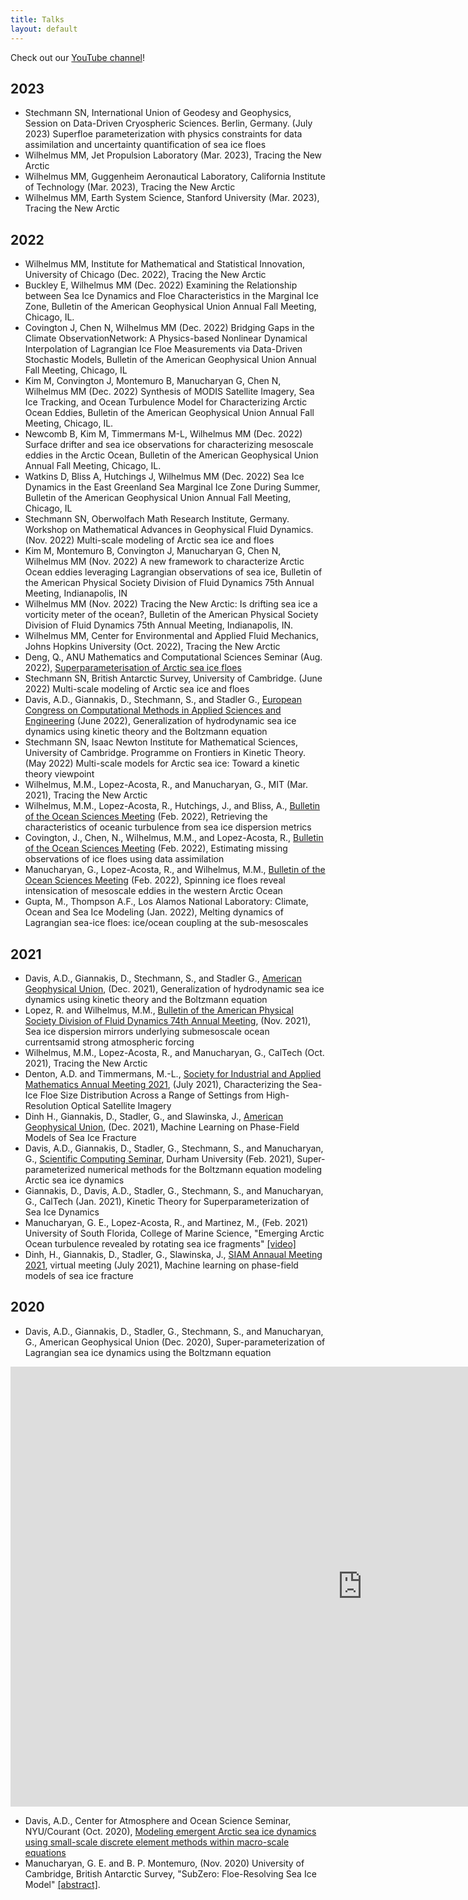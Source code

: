 ```yaml
---
title: Talks
layout: default
---
```


Check out our [YouTube channel](https://www.youtube.com/channel/UCMyg1o8DTxB2fFkuBe5bgtA)!

## 2023
- Stechmann SN, International Union of Geodesy and Geophysics, Session on Data-Driven Cryospheric Sciences. Berlin, Germany. (July 2023) Superfloe parameterization with physics constraints for data assimilation and uncertainty quantification of sea ice floes
- Wilhelmus MM, Jet Propulsion Laboratory (Mar. 2023), Tracing the New Arctic
- Wilhelmus MM, Guggenheim Aeronautical Laboratory, California Institute of Technology (Mar. 2023), Tracing the New Arctic
- Wilhelmus MM, Earth System Science, Stanford University (Mar. 2023), Tracing the New Arctic

## 2022
- Wilhelmus MM, Institute for Mathematical and Statistical Innovation, University of Chicago (Dec. 2022), Tracing the New Arctic
- Buckley E, Wilhelmus MM (Dec. 2022) Examining the Relationship between Sea Ice Dynamics and Floe Characteristics in the Marginal Ice Zone, Bulletin of the American Geophysical Union Annual Fall Meeting, Chicago, IL.
- Covington J, Chen N, Wilhelmus MM (Dec. 2022) Bridging Gaps in the Climate ObservationNetwork: A Physics-based Nonlinear Dynamical Interpolation of Lagrangian Ice Floe Measurements via Data-Driven Stochastic Models, Bulletin of the American Geophysical Union Annual Fall Meeting, Chicago, IL
- Kim M, Convington J, Montemuro B, Manucharyan G, Chen N, Wilhelmus MM (Dec. 2022) Synthesis of MODIS Satellite Imagery, Sea Ice Tracking, and Ocean Turbulence Model for Characterizing Arctic Ocean Eddies, Bulletin of the American Geophysical Union Annual Fall Meeting, Chicago, IL. 
- Newcomb B, Kim M, Timmermans M-L, Wilhelmus MM (Dec. 2022) Surface drifter and sea ice observations for characterizing mesoscale eddies in the Arctic Ocean, Bulletin of the American Geophysical Union Annual Fall Meeting, Chicago, IL.
- Watkins D, Bliss A, Hutchings J, Wilhelmus MM (Dec. 2022) Sea Ice Dynamics in the East Greenland Sea Marginal Ice Zone During Summer, Bulletin of the American Geophysical Union Annual Fall Meeting, Chicago, IL
- Stechmann SN, Oberwolfach Math Research Institute, Germany. Workshop on Mathematical Advances in Geophysical Fluid Dynamics. (Nov. 2022) Multi-scale modeling of Arctic sea ice and floes
- Kim M, Montemuro B, Convington J, Manucharyan G, Chen N, Wilhelmus MM (Nov. 2022) A new framework to characterize Arctic Ocean eddies leveraging Lagrangian observations of sea ice, Bulletin of the American Physical Society Division of Fluid Dynamics 75th Annual Meeting, Indianapolis, IN
- Wilhelmus MM (Nov. 2022) Tracing the New Arctic: Is drifting sea ice a vorticity meter of the ocean?, Bulletin of the American Physical Society Division of Fluid Dynamics 75th Annual Meeting, Indianapolis, IN.
- Wilhelmus MM, Center for Environmental and Applied Fluid Mechanics, Johns Hopkins University (Oct. 2022), Tracing the New Arctic
- Deng, Q., ANU Mathematics and Computational Sciences Seminar (Aug. 2022), [Superparameterisation of Arctic sea ice floes](https://maths.anu.edu.au/news-events/events/superparameterisation-arctic-sea-ice-floes)
- Stechmann SN, British Antarctic Survey, University of Cambridge. (June 2022) Multi-scale modeling of Arctic sea ice and floes
- Davis, A.D., Giannakis, D., Stechmann, S., and Stadler G., [European Congress on Computational Methods in Applied Sciences and Engineering](https://www.eccomas2022.org/frontal/default.asp) (June 2022), Generalization of hydrodynamic sea ice dynamics using kinetic theory and the Boltzmann equation
- Stechmann SN, Isaac Newton Institute for Mathematical Sciences, University of Cambridge. Programme on Frontiers in Kinetic Theory. (May 2022) Multi-scale models for Arctic sea ice: Toward a kinetic theory viewpoint
- Wilhelmus, M.M., Lopez-Acosta, R., and Manucharyan, G., MIT (Mar. 2021), Tracing the New Arctic
- Wilhelmus, M.M., Lopez-Acosta, R., Hutchings, J., and Bliss, A., [Bulletin of the Ocean Sciences Meeting](https://osm2022.secure-platform.com/a) (Feb. 2022), Retrieving the characteristics of oceanic turbulence from sea ice dispersion metrics
- Covington, J., Chen, N., Wilhelmus, M.M., and Lopez-Acosta, R., [Bulletin of the Ocean Sciences Meeting](https://osm2022.secure-platform.com/a) (Feb. 2022), Estimating missing observations of ice floes using data assimilation
- Manucharyan, G., Lopez-Acosta, R., and Wilhelmus, M.M., [Bulletin of the Ocean Sciences Meeting](https://osm2022.secure-platform.com/a) (Feb. 2022), Spinning ice floes reveal intensication of mesoscale eddies in the western Arctic Ocean
- Gupta, M., Thompson A.F., Los Alamos National Laboratory: Climate, Ocean and Sea Ice Modeling (Jan. 2022), Melting dynamics of Lagrangian sea-ice floes: ice/ocean coupling at the sub-mesoscales

## 2021

- Davis, A.D., Giannakis, D., Stechmann, S., and Stadler G., [American Geophysical Union](https://www.agu.org/Fall-Meeting), (Dec. 2021), Generalization of hydrodynamic sea ice dynamics using kinetic theory and the Boltzmann equation
- Lopez, R. and Wilhelmus, M.M., [Bulletin of the American Physical Society Division of Fluid Dynamics 74th Annual Meeting](https://meetings.aps.org/Meeting/DFD21/Session/F30.2), (Nov. 2021), Sea ice dispersion mirrors underlying submesoscale ocean currentsamid strong atmospheric forcing
- Wilhelmus, M.M., Lopez-Acosta, R., and Manucharyan, G., CalTech (Oct. 2021), Tracing the New Arctic
- Denton, A.D. and Timmermans, M.-L., [Society for Industrial and Applied Mathematics Annual Meeting 2021](https://www.siam.org/Portals/0/Conferences/AN/AN21/SIAM_2021_PROGRAM_abstracts_V2_INTERACTIVE.PDF), (July 2021), Characterizing the Sea-Ice Floe Size Distribution
Across a Range of Settings from High-Resolution Optical Satellite Imagery
- Dinh H., Giannakis, D., Stadler, G., and Slawinska, J., [American Geophysical Union](https://www.agu.org/Fall-Meeting), (Dec. 2021), Machine Learning on Phase-Field Models of Sea Ice Fracture
- Davis, A.D., Giannakis, D., Stadler, G., Stechmann, S., and Manucharyan, G., [Scientific Computing Seminar](https://duscicomp.github.io/events/seminar_series/), Durham University (Feb. 2021), Super-parameterized numerical methods for the Boltzmann equation modeling Arctic sea ice dynamics
- Giannakis, D., Davis, A.D., Stadler, G., Stechmann, S., and Manucharyan, G., CalTech (Jan. 2021), Kinetic Theory for Superparameterization of Sea Ice Dynamics
- Manucharyan, G. E., Lopez-Acosta, R., and Martinez, M., (Feb. 2021) University of South Florida, College of Marine Science, "Emerging Arctic Ocean turbulence revealed by rotating sea ice fragments" <a href="https://www.youtube.com/watch?v=yto8WPoGNZc">[video]</a>
- Dinh, H., Giannakis, D., Stadler, G., Slawinska, J., [SIAM Annaual Meeting 2021](https://www.siam.org/conferences/cm/conference/an21), virtual meeting (July 2021), Machine learning on phase-field models of sea ice fracture

## 2020

- Davis, A.D., Giannakis, D., Stadler, G., Stechmann, S., and Manucharyan, G., American Geophysical Union (Dec. 2020), Super-parameterization of Lagrangian sea ice dynamics using the Boltzmann equation 
<iframe width="1126" height="704" src="https://www.youtube.com/embed/CF5_fQ-V-oI" frameborder="0" allow="accelerometer; autoplay; clipboard-write; encrypted-media; gyroscope; picture-in-picture" allowfullscreen></iframe>

- Davis, A.D., Center for Atmosphere and Ocean Science Seminar, NYU/Courant (Oct. 2020), <a href="https://github.com/SPIce-Team/spice-team.github.io/raw/master/files/DAVIS_CAOS_Seminar.pdf">Modeling emergent Arctic sea ice dynamics using small-scale discrete element methods within macro-scale equations</a> 
- Manucharyan, G. E. and B. P. Montemuro, (Nov. 2020) University of Cambridge, British Antarctic Survey, "SubZero: Floe-Resolving Sea Ice Model" <a href="http://talks.cam.ac.uk/talk/index/150727">[abstract]</a>.

